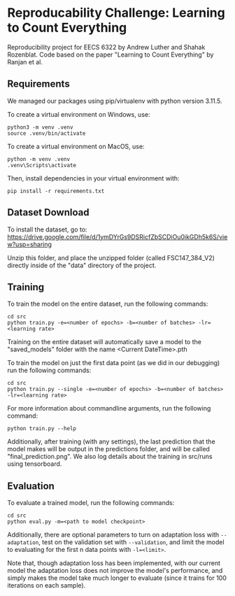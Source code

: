 # Reproducability Challenge: Learning to Count Everything
Reproducibility project for EECS 6322 by Andrew Luther and Shahak Rozenblat.
Code based on the paper "Learning to Count Everything" by Ranjan et al.

## Requirements

We managed our packages using pip/virtualenv with python version 3.11.5.

To create a virtual environment on Windows, use:

```
python3 -m venv .venv
source .venv/bin/activate
```

To create a virtual environment on MacOS, use:
```
python -m venv .venv
.venv\Scripts\activate
```

Then, install dependencies in your virtual environment with:
```
pip install -r requirements.txt
```

## Dataset Download

To install the dataset, go to:
https://drive.google.com/file/d/1ymDYrGs9DSRicfZbSCDiOu0ikGDh5k6S/view?usp=sharing 

Unzip this folder, and place the unzipped folder (called FSC147_384_V2) directly inside of the "data" directory of the project.

## Training

To train the model on the entire dataset, run the following commands:
```
cd src
python train.py -e=<number of epochs> -b=<number of batches> -lr=<learning rate>
```

Training on the entire dataset will automatically save a model to the "saved_models" folder with the name \<Current DateTime\>.pth

To train the model on just the first data point (as we did in our debugging) run the following commands:
```
cd src
python train.py --single -e=<number of epochs> -b=<number of batches> -lr=<learning rate>
```

For more information about commandline arguments, run the following command:
```
python train.py --help
```

Additionally, after training (with any settings), the last prediction that the model makes will be output in the predictions folder, and will be called "final_prediction.png". We also log details about the training in src/runs using tensorboard.

## Evaluation

To evaluate a trained model, run the following commands:
```
cd src
python eval.py -m=<path to model checkpoint>
```

Additionally, there are optional parameters to turn on adaptation loss with ```--adaptation```, test on the validation set with ```--validation```, and limit the model to evaluating for the first n data points with ```-l=<limit>```.

Note that, though adaptation loss has been implemented, with our current model the adaptation loss does not improve the model's performance, and simply makes the model take much longer to evaluate (since it trains for 100 iterations on each sample).